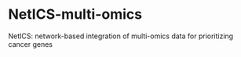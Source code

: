 # NetICS-multi-omics
NetICS: network-based integration of multi-omics data for prioritizing cancer genes
